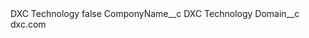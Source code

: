 <?xml version="1.0" encoding="UTF-8"?>
<CustomMetadata xmlns="http://soap.sforce.com/2006/04/metadata" xmlns:xsi="http://www.w3.org/2001/XMLSchema-instance" xmlns:xsd="http://www.w3.org/2001/XMLSchema">
    <label>DXC Technology</label>
    <protected>false</protected>
    <values>
        <field>ComponyName__c</field>
        <value xsi:type="xsd:string">DXC Technology</value>
    </values>
    <values>
        <field>Domain__c</field>
        <value xsi:type="xsd:string">dxc.com</value>
    </values>
</CustomMetadata>
